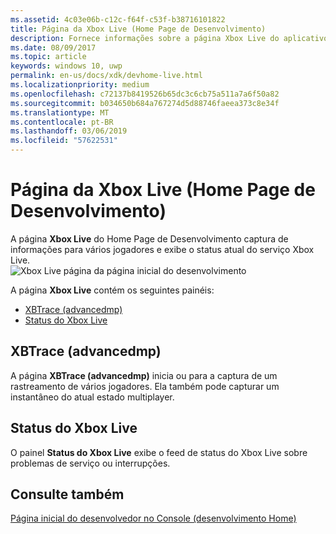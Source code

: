 ```yaml
---
ms.assetid: 4c03e06b-c12c-f64f-c53f-b38716101822
title: Página da Xbox Live (Home Page de Desenvolvimento)
description: Fornece informações sobre a página Xbox Live do aplicativo Home Page de Desenvolvimento para Xbox One.
ms.date: 08/09/2017
ms.topic: article
keywords: windows 10, uwp
permalink: en-us/docs/xdk/devhome-live.html
ms.localizationpriority: medium
ms.openlocfilehash: c72137b8419526b65dc3c6cb75a511a7a6f50a82
ms.sourcegitcommit: b034650b684a767274d5d88746faeea373c8e34f
ms.translationtype: MT
ms.contentlocale: pt-BR
ms.lasthandoff: 03/06/2019
ms.locfileid: "57622531"
---
```

# <a name="xbox-live-page-dev-home"></a>Página da Xbox Live (Home Page de Desenvolvimento)
   
  
A página **Xbox Live** do Home Page de Desenvolvimento captura de informações para vários jogadores e exibe o status atual do serviço Xbox Live.   
 ![Xbox Live página da página inicial do desenvolvimento](images/devhome_live.png)   
  
A página **Xbox Live** contém os seguintes painéis:   
 
   *  [XBTrace (advancedmp)](#ID4EPB)  
   *  [Status do Xbox Live](#ID4E3B)  

 
<a id="ID4EPB"></a>

   

## <a name="xbtrace-advancedmp"></a>XBTrace (advancedmp)  
   
  
A página **XBTrace (advancedmp)** inicia ou para a captura de um rastreamento de vários jogadores. Ela também pode capturar um instantâneo do atual estado multiplayer.   
  
<a id="ID4E3B"></a>

   

## <a name="xbox-live-status"></a>Status do Xbox Live  
   
  
O painel **Status do Xbox Live** exibe o feed de status do Xbox Live sobre problemas de serviço ou interrupções.   
  
<a id="ID4EPC"></a>

   

## <a name="see-also"></a>Consulte também  
 [Página inicial do desenvolvedor no Console (desenvolvimento Home)](dev-home.md)

  